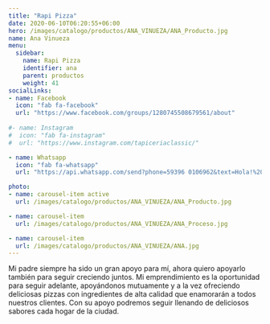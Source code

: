 ```yaml
---
title: "Rapi Pizza"
date: 2020-06-10T06:20:55+06:00
hero: /images/catalogo/productos/ANA_VINUEZA/ANA_Producto.jpg
name: Ana Vinueza
menu:
  sidebar:
    name: Rapi Pizza
    identifier: ana
    parent: productos
    weight: 41
socialLinks:
- name: Facebook
  icon: "fab fa-facebook"
  url: "https://www.facebook.com/groups/1280745508679561/about"
  
#- name: Instagram
#  icon: "fab fa-instagram"
#  url: "https://www.instagram.com/tapiceriaclassic/"

- name: Whatsapp
  icon: "fab fa-whatsapp"
  url: "https://api.whatsapp.com/send?phone=59396 0106962&text=Hola!%20quiero%20apoyar%20tu%20emprendimiento"

photo:
- name: carousel-item active
  url: /images/catalogo/productos/ANA_VINUEZA/ANA_Producto.jpg

- name: carousel-item
  url: /images/catalogo/productos/ANA_VINUEZA/ANA_Proceso.jpg

- name: carousel-item
  url: /images/catalogo/productos/ANA_VINUEZA/ANA.jpg
---
```


Mi padre siempre ha sido un gran apoyo para mí, ahora quiero apoyarlo también para seguir
creciendo juntos. Mi emprendimiento es la oportunidad para seguir adelante, apoyándonos
mutuamente y a la vez ofreciendo deliciosas pizzas con ingredientes de alta calidad que
enamorarán a todos nuestros clientes. Con su apoyo podremos seguir llenando de deliciosos
sabores cada hogar de la ciudad.